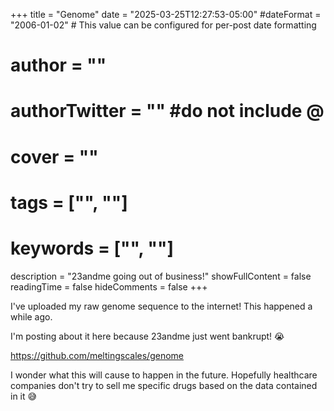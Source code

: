 +++
title = "Genome"
date = "2025-03-25T12:27:53-05:00"
#dateFormat = "2006-01-02" # This value can be configured for per-post date formatting
# author = ""
# authorTwitter = "" #do not include @
# cover = ""
# tags = ["", ""]
# keywords = ["", ""]
description = "23andme going out of business!"
showFullContent = false
readingTime = false
hideComments = false
+++

I've uploaded my raw genome sequence to the internet! This happened a while ago.

I'm posting about it here because 23andme just went bankrupt! 😭

<https://github.com/meltingscales/genome>

I wonder what this will cause to happen in the future. Hopefully healthcare companies don't try to sell me specific drugs based on the data contained in it 😅
